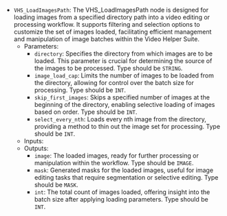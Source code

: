 - `VHS_LoadImagesPath`: The VHS_LoadImagesPath node is designed for loading images from a specified directory path into a video editing or processing workflow. It supports filtering and selection options to customize the set of images loaded, facilitating efficient management and manipulation of image batches within the Video Helper Suite.
    - Parameters:
        - `directory`: Specifies the directory from which images are to be loaded. This parameter is crucial for determining the source of the images to be processed. Type should be `STRING`.
        - `image_load_cap`: Limits the number of images to be loaded from the directory, allowing for control over the batch size for processing. Type should be `INT`.
        - `skip_first_images`: Skips a specified number of images at the beginning of the directory, enabling selective loading of images based on order. Type should be `INT`.
        - `select_every_nth`: Loads every nth image from the directory, providing a method to thin out the image set for processing. Type should be `INT`.
    - Inputs:
    - Outputs:
        - `image`: The loaded images, ready for further processing or manipulation within the workflow. Type should be `IMAGE`.
        - `mask`: Generated masks for the loaded images, useful for image editing tasks that require segmentation or selective editing. Type should be `MASK`.
        - `int`: The total count of images loaded, offering insight into the batch size after applying loading parameters. Type should be `INT`.
